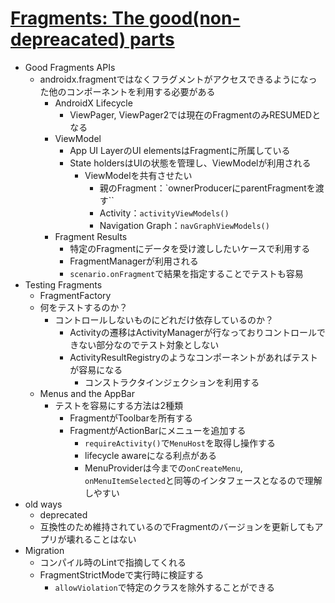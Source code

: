 # [Fragments: The good(non-depreacated) parts](https://io.google/2022/program/c9085b18-4e8e-4183-b303-1d1716b0c070/)

* Good Fragments APIs
  * androidx.fragmentではなくフラグメントがアクセスできるようになった他のコンポーネントを利用する必要がある
    * AndroidX Lifecycle
      * ViewPager, ViewPager2では現在のFragmentのみRESUMEDとなる
    * ViewModel
      * App UI LayerのUI elementsはFragmentに所属している
      * State holdersはUIの状態を管理し、ViewModelが利用される
        * ViewModelを共有させたい
          * 親のFragment：`ownerProducerにparentFragmentを渡す``
          * Activity：`activityViewModels()`
          * Navigation Graph：`navGraphViewModels()`
    * Fragment Results
      * 特定のFragmentにデータを受け渡ししたいケースで利用する
      * FragmentManagerが利用される
      * `scenario.onFragment`で結果を指定することでテストも容易
* Testing Fragments
  * FragmentFactory
  * 何をテストするのか？
    * コントロールしないものにどれだけ依存しているのか？
      * Activityの遷移はActivityManagerが行なっておりコントロールできない部分なのでテスト対象としない
      * ActivityResultRegistryのようなコンポーネントがあればテストが容易になる
        * コンストラクタインジェクションを利用する
  * Menus and the AppBar
    * テストを容易にする方法は2種類
      * FragmentがToolbarを所有する
      * FragmentがActionBarにメニューを追加する
        * `requireActivity()`で`MenuHost`を取得し操作する
        * lifecycle awareになる利点がある
        * MenuProviderは今までの`onCreateMenu`, `onMenuItemSelected`と同等のインタフェースとなるので理解しやすい
* old ways
  * deprecated
  * 互換性のため維持されているのでFragmentのバージョンを更新してもアプリが壊れることはない
* Migration
  * コンパイル時のLintで指摘してくれる
  * FragmentStrictModeで実行時に検証する
    * `allowViolation`で特定のクラスを除外することができる
